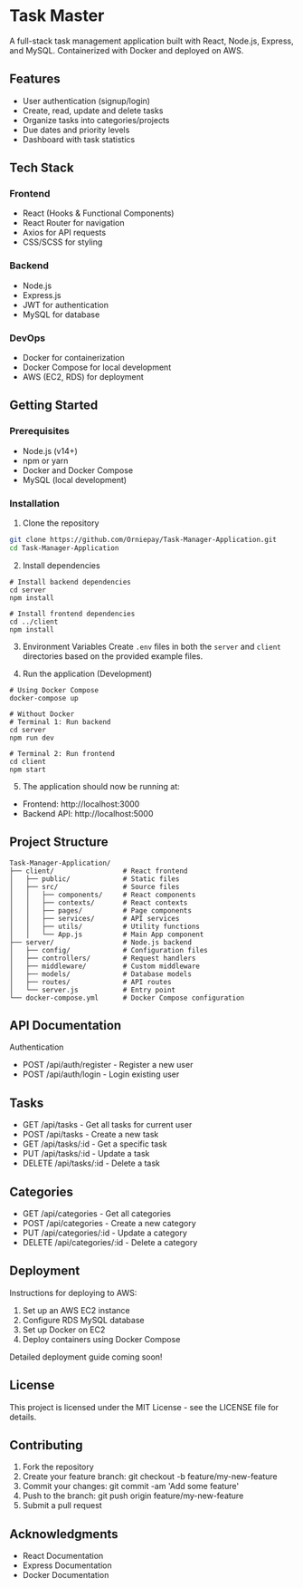 # Task Master

A full-stack task management application built with React, Node.js, Express, and MySQL. Containerized with Docker and deployed on AWS.

## Features

- User authentication (signup/login)
- Create, read, update and delete tasks
- Organize tasks into categories/projects
- Due dates and priority levels
- Dashboard with task statistics

## Tech Stack

### Frontend
- React (Hooks & Functional Components)
- React Router for navigation
- Axios for API requests
- CSS/SCSS for styling

### Backend
- Node.js
- Express.js
- JWT for authentication
- MySQL for database

### DevOps
- Docker for containerization
- Docker Compose for local development
- AWS (EC2, RDS) for deployment

## Getting Started

### Prerequisites
- Node.js (v14+)
- npm or yarn
- Docker and Docker Compose
- MySQL (local development)

### Installation

1. Clone the repository
```bash
git clone https://github.com/Orniepay/Task-Manager-Application.git
cd Task-Manager-Application
```

2. Install dependencies
```
# Install backend dependencies
cd server
npm install

# Install frontend dependencies
cd ../client
npm install
```

3. Environment Variables
Create ```.env``` files in both the ```server``` and ```client``` directories based on the provided example files.

4. Run the application (Development)
```
# Using Docker Compose
docker-compose up

# Without Docker
# Terminal 1: Run backend
cd server
npm run dev

# Terminal 2: Run frontend
cd client
npm start
```

5. The application should now be running at:

- Frontend: http://localhost:3000
- Backend API: http://localhost:5000

## Project Structure
```
Task-Manager-Application/
├── client/                 # React frontend
│   ├── public/             # Static files
│   ├── src/                # Source files
│   │   ├── components/     # React components
│   │   ├── contexts/       # React contexts
│   │   ├── pages/          # Page components
│   │   ├── services/       # API services
│   │   ├── utils/          # Utility functions
│   │   └── App.js          # Main App component
├── server/                 # Node.js backend
│   ├── config/             # Configuration files
│   ├── controllers/        # Request handlers
│   ├── middleware/         # Custom middleware
│   ├── models/             # Database models
│   ├── routes/             # API routes
│   └── server.js           # Entry point
└── docker-compose.yml      # Docker Compose configuration
```


## API Documentation
Authentication

- POST /api/auth/register - Register a new user
- POST /api/auth/login - Login existing user

## Tasks
- GET /api/tasks - Get all tasks for current user
- POST /api/tasks - Create a new task
- GET /api/tasks/:id - Get a specific task
- PUT /api/tasks/:id - Update a task
- DELETE /api/tasks/:id - Delete a task

## Categories
- GET /api/categories - Get all categories
- POST /api/categories - Create a new category
- PUT /api/categories/:id - Update a category
- DELETE /api/categories/:id - Delete a category

## Deployment
Instructions for deploying to AWS:
1. Set up an AWS EC2 instance
2. Configure RDS MySQL database
3. Set up Docker on EC2
4. Deploy containers using Docker Compose

Detailed deployment guide coming soon!

## License
This project is licensed under the MIT License - see the LICENSE file for details.

## Contributing
1. Fork the repository
2. Create your feature branch: git checkout -b feature/my-new-feature
3. Commit your changes: git commit -am 'Add some feature'
4. Push to the branch: git push origin feature/my-new-feature
5. Submit a pull request

## Acknowledgments
- React Documentation
- Express Documentation
- Docker Documentation